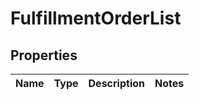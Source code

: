 
# FulfillmentOrderList

## Properties
Name | Type | Description | Notes
------------ | ------------- | ------------- | -------------



